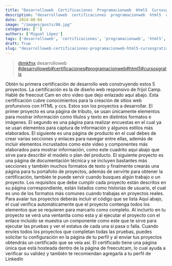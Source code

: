 ```yaml
---
title: "Desarrolloweb  Certificaciones  Programacionweb  Html5  Cursosgratis  Mkfnx"
description: "desarrolloweb  certificaciones  programacionweb  html5  cursosgratis  mkfnx"
date: 2024-08-04
image: "/images/posts/06.jpg"
categories: ['']
authors: ['Miguel López']
tags: ['desarrolloweb', 'certificaciones', 'programacionweb', 'html5', 'cursosgratis']
draft: True
slug: "desarrolloweb-certificaciones-programacionweb-html5-cursosgratis-mkfnx"
---
```


<blockquote class="tiktok-embed" cite="{https://www.tiktok.com/@mkfnx/video/7066156263423462662}" data-video-id="7066156263423462662" style="max-width: 605px;min-width: 325px;" > <section> <a target="_blank" title="@mkfnx" href="https://www.tiktok.com/@mkfnx?refer=embed">@mkfnx</a> desarrolloweb   </section> <a title="desarrolloweb" target="_blank" href="https://www.tiktok.com/tag/desarrolloweb?refer=embed">#desarrolloweb</a><a title="certificaciones" target="_blank" href="https://www.tiktok.com/tag/certificaciones?refer=embed">#certificaciones</a><a title="programacionweb" target="_blank" href="https://www.tiktok.com/tag/programacionweb?refer=embed">#programacionweb</a><a title="html5" target="_blank" href="https://www.tiktok.com/tag/html5?refer=embed">#html5</a><a title="cursosgratis" target="_blank" href="https://www.tiktok.com/tag/cursosgratis?refer=embed">#cursosgratis</a> </blockquote> <script async src="https://www.tiktok.com/embed.js"></script>

Obtén tu primera certificación de desarrollo web construyendo estos 5 proyectos. La certificación es la de diseño web responsivo de frijol Camp. Hablé de freecout Cam en otro video que dejo enlazado aquí abajo. Esta certificación cubre conocimientos para la creación de sitios web profunsivos con HTML y ccs. Estos son los proyectos a desarrollar. El primer proyecto es una página de tributo, se usan únicamente elementos para mostrar información como títulos y texto en distintos formatos e imágenes. El segundo es una página para realizar encuestas en el cual ya se usan elementos para captura de información y algunos estilos más elaborados. El siguiente es una página de producto en el cual debes de crear varias secciones y enlaces para navegar entre ellas, además de incluir elementos incrustados como este video y componentes más elaborados para mostrar información, como este cuadrito aquí abajo que sirve para describir el modelo o plan del producto. El siguiente proyecto es una página de documentación técnica y se incluyen bastantes más secciones y también muchos formatos de texto y finalmente crearás una página para tu portafolio de proyectos, además de servirte para obtener la certificación, también te puede servir cuando busques algún trabajo o un proyecto. Los requisitos que debe cumplir cada proyecto están descritos en su página correspondiente, están listados como historias de usuario, el cual es uno de los formatos más comunes cuando trabajas en proyectos reales. Para avalar tus proyectos deberás incluir el código que se lista Aquí abajo, el cual verifica automáticamente que el proyecto contenga todos los elementos que se requieren para marcarlo como completo. Al incluirlo en tu proyecto se verá una ventanita como esta y al ejecutar el proyecto con el enlace incluido se muestra un componente como este que te sirve para ejecutar las pruebas y ver el estatus de cada una si pasa o falla. Cuando envíes todos los proyectos que completan todas las pruebas, puedes solicitar tu configuración en la página de tu perfil y al enviar tus proyectos obtendrás un certificado que se veía así. El certificado tiene una página única que está hosteada dentro de la página de freecutcam, lo cual ayuda a verificar su validez y también te recomiendan agregarla a tu perfil de LinkedIn 